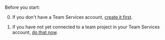 
Before you start:

0. If you don't have a Team Services account, [create it first](../../accounts/create-account-msa-or-work-student.md).

0. If you have not yet connected to a team project in your Team Services account, [do that now](../../connect/connect-team-projects.md).